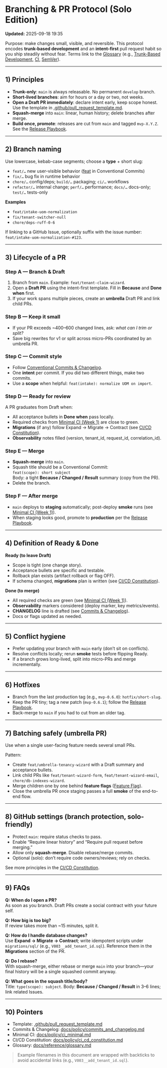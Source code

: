 # Branching & PR Protocol (Solo Edition)
**Updated:** 2025-09-18 19:35

Purpose: make changes small, visible, and reversible. This protocol encodes **trunk-based development** and an **intent-first** pull request habit so you ship steadily without fear. Terms link to the [Glossary](../reference/glossary.md) (e.g., [Trunk-Based Development](../reference/glossary.md#trunk-based-development), [CI](../reference/glossary.md#ci-continuous-integration), [SemVer](../reference/glossary.md#semver-semantic-versioning)).

---

## 1) Principles
- **Trunk-only**: `main` is always releasable. No permanent `develop` branch.  
- **Short-lived branches**: aim for hours or a day or two, not weeks.  
- **Open a Draft PR immediately**: declare intent early, keep scope honest. Use the template in [.github/pull_request_template.md](../../.github/pull_request_template.md).  
- **Squash-merge** into `main`: linear, human history; delete branches after merge.  
- **Build once, promote**: releases are cut from `main` and tagged `mvp-X.Y.Z`. See the [Release Playbook](../runbooks/release_playbook.md).

---

## 2) Branch naming
Use lowercase, kebab-case segments; choose a **type** + short slug:

- `feat/…` new user-visible behavior ([feat](../reference/glossary.md#fix-commit-type) in Conventional Commits)  
- `fix/…` bug fix in runtime behavior  
- `chore/…` config/deps; `build/…` packaging; `ci/…` workflows  
- `refactor/…` internal change; `perf/…` performance; `docs/…` docs-only; `test/…` tests-only

**Examples**  
- `feat/intake-uom-normalization`  
- `fix/tenant-switcher-null`  
- `chore/deps-ruff-0-6`

If linking to a GitHub Issue, optionally suffix with the issue number: `feat/intake-uom-normalization-#123`.

---

## 3) Lifecycle of a PR
### Step A — Branch & Draft
1. Branch from `main`. Example: `feat/tenant-claim-wizard`.  
2. Open a **Draft PR** using the intent-first template. Fill in **Because** and **Done when** first.  
3. If your work spans multiple pieces, create an **umbrella** Draft PR and link child PRs.

### Step B — Keep it small
- If your PR exceeds ~400–600 changed lines, ask: *what can I trim or split?*  
- Save big rewrites for v1 or split across micro-PRs coordinated by an umbrella PR.

### Step C — Commit style
- Follow [Conventional Commits & Changelog](commits_and_changelog.md).  
- One **intent** per commit. If you did two different things, make two commits.  
- Use a **scope** when helpful: `feat(intake): normalize UOM on import`.

### Step D — Ready for review
A PR graduates from Draft when:  
- All acceptance bullets in **Done when** pass locally.  
- Required checks from [Minimal CI (Week 1)](ci_minimal.md) are close to green.  
- **Migrations** (if any) follow Expand → Migrate → Contract (see [CI/CD Constitution](ci_cd_constitution.md)).  
- **Observability** notes filled (version, tenant_id, request_id, correlation_id).

### Step E — Merge
- **Squash-merge** into `main`.  
- Squash title should be a Conventional Commit:  
  `feat(scope): short subject`  
  Body: a tight **Because / Changed / Result** summary (copy from the PR).  
- Delete the branch.

### Step F — After merge
- `main` deploys to **staging** automatically; post-deploy **smoke** runs (see [Minimal CI (Week 1)](ci_minimal.md)).  
- When staging looks good, promote to **production** per the [Release Playbook](../runbooks/release_playbook.md).

---

## 4) Definition of Ready & Done
**Ready (to leave Draft)**  
- Scope is tight (one change story).  
- Acceptance bullets are specific and testable.  
- Rollback plan exists (artifact rollback or flag OFF).  
- If schema changed, **migrations** plan is written (see [CI/CD Constitution](ci_cd_constitution.md)).

**Done (to merge)**  
- All required checks are green (see [Minimal CI (Week 1)](ci_minimal.md)).  
- **Observability** markers considered (deploy marker, key metrics/events).  
- **CHANGELOG** line is drafted (see [Commits & Changelog](commits_and_changelog.md)).  
- Docs or flags updated as needed.

---

## 5) Conflict hygiene
- Prefer updating your branch with `main` early (don’t sit on conflicts).  
- Resolve conflicts locally; rerun **smoke** tests before flipping Ready.  
- If a branch grows long-lived, split into micro-PRs and merge incrementally.

---

## 6) Hotfixes
- Branch from the last production tag (e.g., `mvp-0.6.0`): `hotfix/short-slug`.  
- Keep the PR tiny; tag a new patch (`mvp-0.6.1`); follow the [Release Playbook](../runbooks/release_playbook.md).  
- Back-merge to `main` if you had to cut from an older tag.

---

## 7) Batching safely (umbrella PR)
Use when a single user-facing feature needs several small PRs.

Pattern:  
- Create `feat/umbrella-tenancy-wizard` with a Draft summary and acceptance bullets.  
- Link child PRs like `feat/tenant-wizard-form`, `feat/tenant-wizard-email`, `chore/db-indexes-wizard`.  
- Merge children one by one behind **feature flags** ([Feature Flag](../reference/glossary.md#feature-flag)).  
- Close the umbrella PR once staging passes a full **smoke** of the end-to-end flow.

---

## 8) GitHub settings (branch protection, solo-friendly)
- Protect `main`: require status checks to pass.  
- Enable “Require linear history” and “Require pull request before merging.”  
- Allow only **squash-merge**. Disable rebase/merge commits.  
- Optional (solo): don’t require code owners/reviews; rely on checks.

See more principles in the [CI/CD Constitution](ci_cd_constitution.md).

---

## 9) FAQs
**Q: When do I open a PR?**  
As soon as you branch. Draft PRs create a social contract with your future self.

**Q: How big is too big?**  
If review takes more than ~15 minutes, split it.

**Q: How do I handle database changes?**  
Use **Expand → Migrate → Contract**; write idempotent scripts under `migrations/sql/` (e.g., `V003__add_tenant_id.sql`). Reference them in the **Migrations** section of the PR.

**Q: Do I rebase?**  
With squash-merge, either rebase or merge `main` into your branch—your final history will be a single squashed commit anyway.

**Q: What goes in the squash title/body?**  
Title: `type(scope): subject`. Body: **Because / Changed / Result** in 3–6 lines; link related Issues.

---

## 10) Pointers
- Template: [.github/pull_request_template.md](../../.github/pull_request_template.md)  
- Commits & Changelog: [docs/policy/commits_and_changelog.md](commits_and_changelog.md)  
- Minimal CI: [docs/policy/ci_minimal.md](ci_minimal.md)  
- CI/CD Constitution: [docs/policy/ci_cd_constitution.md](ci_cd_constitution.md)  
- Glossary: [docs/reference/glossary.md](../reference/glossary.md)

> Example filenames in this document are wrapped with backticks to avoid accidental links (e.g., `V003__add_tenant_id.sql`).